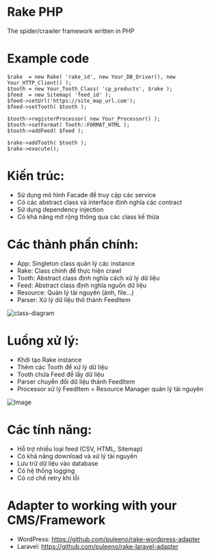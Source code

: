 Rake PHP
=

The spider/crawler framework written in PHP

# Example code

```
$rake  = new Rake( 'rake_id', new Your_DB_Driver(), new Your_HTTP_Client() );
$tooth = new Your_Tooth_Class( 'cp_products', $rake );
$feed  = new Sitemap( 'feed_id' );
$feed->setUrl('https://site_map_url.com');
$feed->setTooth( $tooth );

$tooth->registerProcessor( new Your_Processor() );
$tooth->setFormat( Tooth::FORMAT_HTML );
$tooth->addFeed( $feed );

$rake->addTooth( $tooth );
$rake->execute();
```


# Kiến trúc:
- Sử dụng mô hình Facade để truy cập các service
- Có các abstract class và interface định nghĩa các contract
- Sử dụng dependency injection
- Có khả năng mở rộng thông qua các class kế thừa

# Các thành phần chính:
- App: Singleton class quản lý các instance
- Rake: Class chính để thực hiện crawl
- Tooth: Abstract class định nghĩa cách xử lý dữ liệu
- Feed: Abstract class định nghĩa nguồn dữ liệu
- Resource: Quản lý tài nguyên (ảnh, file...)
- Parser: Xử lý dữ liệu thô thành FeedItem

![class-diagram](https://github.com/user-attachments/assets/c2a4f042-3692-41ab-8883-e8d455a1378a)


# Luồng xử lý:
- Khởi tạo Rake instance
- Thêm các Tooth để xử lý dữ liệu
- Tooth chứa Feed để lấy dữ liệu
- Parser chuyển đổi dữ liệu thành FeedItem
- Processor xử lý FeedItem
= Resource Manager quản lý tài nguyên

![Image](https://github.com/user-attachments/assets/ca8fc7c1-9cd8-4293-ae22-8d452a630608)


# Các tính năng:

- Hỗ trợ nhiều loại feed (CSV, HTML, Sitemap)
- Có khả năng download và xử lý tài nguyên
- Lưu trữ dữ liệu vào database
- Có hệ thống logging
- Có cơ chế retry khi lỗi


# Adapter to working with your CMS/Framework

- WordPress: https://github.com/puleeno/rake-wordpress-adapter
- Laravel: https://github.com/puleeno/rake-laravel-adapter
